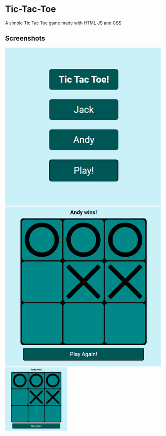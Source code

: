 
# Tic-Tac-Toe

A simple Tic Tac Toe game made with HTML JS and CSS

## Screenshots

![App Screenshot](Screenshots/site.png)
![App Screenshot](Screenshots/site2.png)
<img src="Screenshots/site2.png" width="200" />

